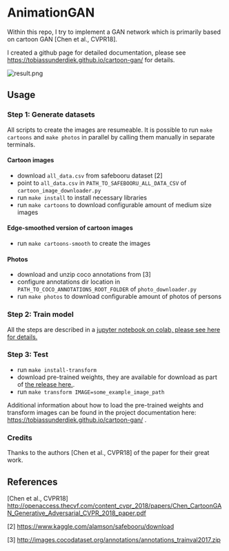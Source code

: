 # AnimationGAN 

Within this repo, I try to implement a GAN network which is primarily based on cartoon GAN \[Chen et al., CVPR18\].

I created a github page for detailed documentation, please see https://tobiassunderdiek.github.io/cartoon-gan/ for details.

![result.png](https://raw.githubusercontent.com/TobiasSunderdiek/cartoon-gan/gh-pages/assets/result.png "result example")

## Usage

### Step 1: Generate datasets

All scripts to create the images are resumeable. It is possible to run `make cartoons` and `make photos` in parallel by calling them manually in separate terminals.

#### Cartoon images

- download `all_data.csv` from safebooru dataset \[2\]
- point to `all_data.csv` in `PATH_TO_SAFEBOORU_ALL_DATA_CSV` of `cartoon_image_downloader.py`
- run `make install` to install necessary libraries
- run `make cartoons` to download configurable amount of medium size images

#### Edge-smoothed version of cartoon images

- run `make cartoons-smooth` to create the images

#### Photos

- download and unzip coco annotations from \[3\]
- configure annotations dir location in `PATH_TO_COCO_ANNOTATIONS_ROOT_FOLDER` of `photo_downloader.py`
- run `make photos` to download configurable amount of photos of persons

### Step 2: Train model

All the steps are described in a [jupyter notebook on colab, please see here for details.](https://github.com/TobiasSunderdiek/cartoon-gan/blob/master/CartoonGAN.ipynb)

### Step 3: Test

- run `make install-transform`
- download pre-trained weights, they are available for download as part of [the release here.](https://github.com/TobiasSunderdiek/cartoon-gan/releases).
- run `make transform IMAGE=some_example_image_path`

Additional information about how to load the pre-trained weights and transform images can be found in the project documentation here: https://tobiassunderdiek.github.io/cartoon-gan/ .

### Credits

Thanks to the authors \[Chen et al., CVPR18\] of the paper for their great work.

## References

\[Chen et al., CVPR18\] http://openaccess.thecvf.com/content_cvpr_2018/papers/Chen_CartoonGAN_Generative_Adversarial_CVPR_2018_paper.pdf

\[2\] https://www.kaggle.com/alamson/safebooru/download

\[3\] http://images.cocodataset.org/annotations/annotations_trainval2017.zip
